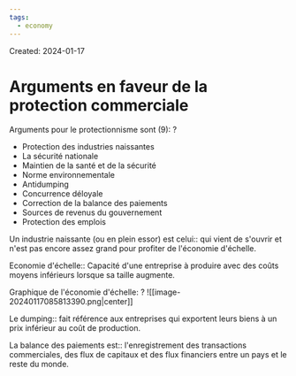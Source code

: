 ```yaml
---
tags:
  - economy
---
```

Created: 2024-01-17

# Arguments en faveur de la protection commerciale

Arguments pour le protectionnisme sont (9):
?
- Protection des industries naissantes
- La sécurité nationale
- Maintien de la santé et de la sécurité
- Norme environnementale
- Antidumping
- Concurrence déloyale
- Correction de la balance des paiements
- Sources de revenus du gouvernement
- Protection des emplois
<!--SR:!2024-01-31,6,210-->


Un industrie naissante (ou en plein essor) est celui:: qui vient de s'ouvrir et n'est pas encore assez grand pour profiter de l'économie d'échelle.
<!--SR:!2024-01-29,9,250-->

Economie d'échelle:: Capacité d'une entreprise à produire avec des coûts moyens inférieurs lorsque sa taille augmente.
<!--SR:!2024-01-26,4,190-->

Graphique de l'économie d'échelle:
?
![[image-20240117085813390.png|center]]
<!--SR:!2024-01-27,7,250-->



Le dumping:: fait référence aux entreprises qui exportent leurs biens à un prix inférieur au coût de production.
<!--SR:!2024-01-25,4,210-->

La balance des paiements est:: l'enregistrement des transactions commerciales, des flux de capitaux et des flux financiers entre un pays et le reste du monde.
<!--SR:!2024-01-28,8,250-->